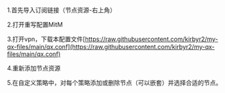 1.首先导入订阅链接（节点资源-右上角）

2.打开重写配置MitM

3.打开vpn，下载本配置文件[https://raw.githubusercontent.com/kirbyr2/my-qx-files/main/qx.conf](https://raw.githubusercontent.com/kirbyr2/my-qx-files/main/qx.conf)

4.重新添加节点资源

5.在自定义策略中，对每个策略添加或删除节点（可以嵌套）并选择合适的节点。

